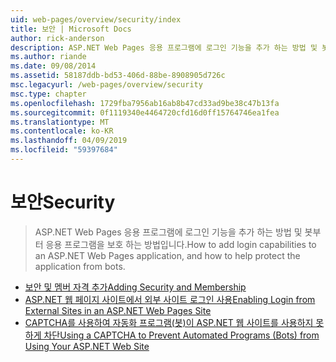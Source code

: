 ```yaml
---
uid: web-pages/overview/security/index
title: 보안 | Microsoft Docs
author: rick-anderson
description: ASP.NET Web Pages 응용 프로그램에 로그인 기능을 추가 하는 방법 및 봇부터 응용 프로그램을 보호 하는 방법입니다.
ms.author: riande
ms.date: 09/08/2014
ms.assetid: 58187ddb-bd53-406d-88be-8908905d726c
msc.legacyurl: /web-pages/overview/security
msc.type: chapter
ms.openlocfilehash: 1729fba7956ab16ab8b47cd33ad9be38c47b13fa
ms.sourcegitcommit: 0f1119340e4464720cfd16d0ff15764746ea1fea
ms.translationtype: MT
ms.contentlocale: ko-KR
ms.lasthandoff: 04/09/2019
ms.locfileid: "59397684"
---
```

# <a name="security"></a><span data-ttu-id="709af-103">보안</span><span class="sxs-lookup"><span data-stu-id="709af-103">Security</span></span>

> <span data-ttu-id="709af-104">ASP.NET Web Pages 응용 프로그램에 로그인 기능을 추가 하는 방법 및 봇부터 응용 프로그램을 보호 하는 방법입니다.</span><span class="sxs-lookup"><span data-stu-id="709af-104">How to add login capabilities to an ASP.NET Web Pages application, and how to help protect the application from bots.</span></span>


- [<span data-ttu-id="709af-105">보안 및 멤버 자격 추가</span><span class="sxs-lookup"><span data-stu-id="709af-105">Adding Security and Membership</span></span>](16-adding-security-and-membership.md)
- [<span data-ttu-id="709af-106">ASP.NET 웹 페이지 사이트에서 외부 사이트 로그인 사용</span><span class="sxs-lookup"><span data-stu-id="709af-106">Enabling Login from External Sites in an ASP.NET Web Pages Site</span></span>](enabling-login-from-external-sites-in-an-aspnet-web-pages-site.md)
- [<span data-ttu-id="709af-107">CAPTCHA를 사용하여 자동화 프로그램(봇)이 ASP.NET 웹 사이트를 사용하지 못하게 차단</span><span class="sxs-lookup"><span data-stu-id="709af-107">Using a CAPTCHA to Prevent Automated Programs (Bots) from Using Your ASP.NET Web Site</span></span>](using-a-catpcha-to-prevent-automated-programs-bots-from-using-your-aspnet-web-site.md)

